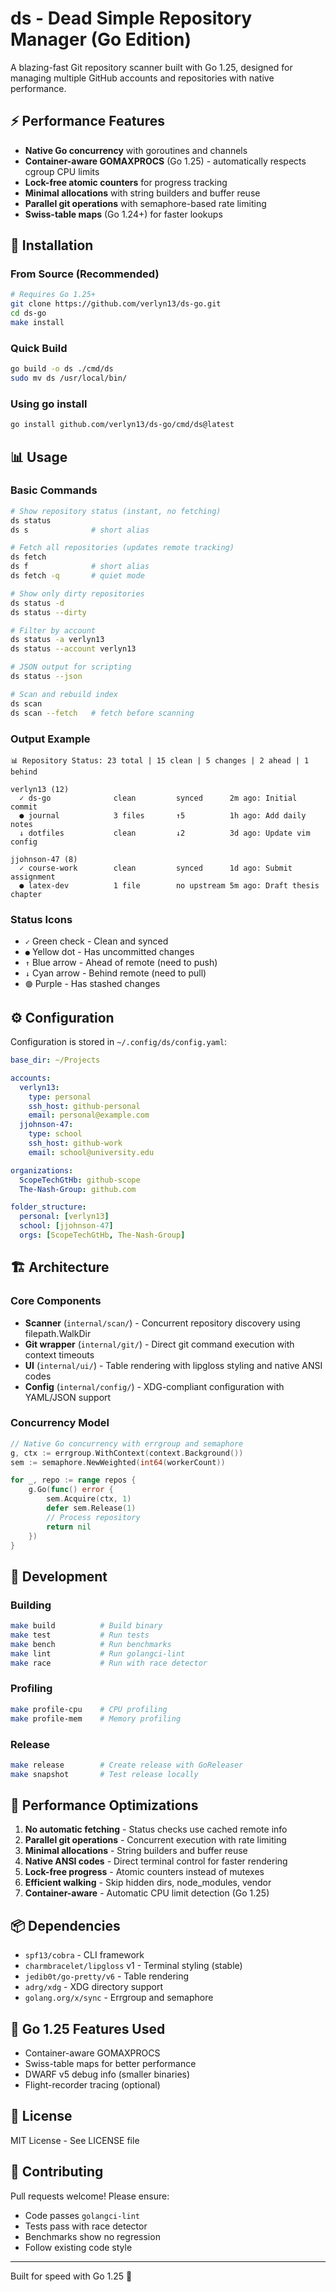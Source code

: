 # ds - Dead Simple Repository Manager (Go Edition)

A blazing-fast Git repository scanner built with Go 1.25, designed for managing multiple GitHub accounts and repositories with native performance.

## ⚡ Performance Features

- **Native Go concurrency** with goroutines and channels
- **Container-aware GOMAXPROCS** (Go 1.25) - automatically respects cgroup CPU limits
- **Lock-free atomic counters** for progress tracking
- **Minimal allocations** with string builders and buffer reuse
- **Parallel git operations** with semaphore-based rate limiting
- **Swiss-table maps** (Go 1.24+) for faster lookups

## 🚀 Installation

### From Source (Recommended)

```bash
# Requires Go 1.25+
git clone https://github.com/verlyn13/ds-go.git
cd ds-go
make install
```

### Quick Build

```bash
go build -o ds ./cmd/ds
sudo mv ds /usr/local/bin/
```

### Using go install

```bash
go install github.com/verlyn13/ds-go/cmd/ds@latest
```

## 📊 Usage

### Basic Commands

```bash
# Show repository status (instant, no fetching)
ds status
ds s              # short alias

# Fetch all repositories (updates remote tracking)
ds fetch
ds f              # short alias
ds fetch -q       # quiet mode

# Show only dirty repositories
ds status -d
ds status --dirty

# Filter by account
ds status -a verlyn13
ds status --account verlyn13

# JSON output for scripting
ds status --json

# Scan and rebuild index
ds scan
ds scan --fetch   # fetch before scanning
```

### Output Example

```
📊 Repository Status: 23 total | 15 clean | 5 changes | 2 ahead | 1 behind

verlyn13 (12)
  ✓ ds-go              clean         synced      2m ago: Initial commit
  ● journal            3 files       ↑5          1h ago: Add daily notes
  ↓ dotfiles           clean         ↓2          3d ago: Update vim config
  
jjohnson-47 (8)
  ✓ course-work        clean         synced      1d ago: Submit assignment
  ● latex-dev          1 file        no upstream 5m ago: Draft thesis chapter
```

### Status Icons

- `✓` Green check - Clean and synced
- `●` Yellow dot - Has uncommitted changes
- `↑` Blue arrow - Ahead of remote (need to push)
- `↓` Cyan arrow - Behind remote (need to pull)
- `🟣` Purple - Has stashed changes

## ⚙️ Configuration

Configuration is stored in `~/.config/ds/config.yaml`:

```yaml
base_dir: ~/Projects

accounts:
  verlyn13:
    type: personal
    ssh_host: github-personal
    email: personal@example.com
  jjohnson-47:
    type: school
    ssh_host: github-work
    email: school@university.edu

organizations:
  ScopeTechGtHb: github-scope
  The-Nash-Group: github.com

folder_structure:
  personal: [verlyn13]
  school: [jjohnson-47]
  orgs: [ScopeTechGtHb, The-Nash-Group]
```

## 🏗️ Architecture

### Core Components

- **Scanner** (`internal/scan/`) - Concurrent repository discovery using filepath.WalkDir
- **Git wrapper** (`internal/git/`) - Direct git command execution with context timeouts
- **UI** (`internal/ui/`) - Table rendering with lipgloss styling and native ANSI codes
- **Config** (`internal/config/`) - XDG-compliant configuration with YAML/JSON support

### Concurrency Model

```go
// Native Go concurrency with errgroup and semaphore
g, ctx := errgroup.WithContext(context.Background())
sem := semaphore.NewWeighted(int64(workerCount))

for _, repo := range repos {
    g.Go(func() error {
        sem.Acquire(ctx, 1)
        defer sem.Release(1)
        // Process repository
        return nil
    })
}
```

## 🔧 Development

### Building

```bash
make build          # Build binary
make test           # Run tests
make bench          # Run benchmarks
make lint           # Run golangci-lint
make race           # Run with race detector
```

### Profiling

```bash
make profile-cpu    # CPU profiling
make profile-mem    # Memory profiling
```

### Release

```bash
make release        # Create release with GoReleaser
make snapshot       # Test release locally
```

## 🎯 Performance Optimizations

1. **No automatic fetching** - Status checks use cached remote info
2. **Parallel git operations** - Concurrent execution with rate limiting
3. **Minimal allocations** - String builders and buffer reuse
4. **Native ANSI codes** - Direct terminal control for faster rendering
5. **Lock-free progress** - Atomic counters instead of mutexes
6. **Efficient walking** - Skip hidden dirs, node_modules, vendor
7. **Container-aware** - Automatic CPU limit detection (Go 1.25)

## 📦 Dependencies

- `spf13/cobra` - CLI framework
- `charmbracelet/lipgloss` v1 - Terminal styling (stable)
- `jedib0t/go-pretty/v6` - Table rendering
- `adrg/xdg` - XDG directory support
- `golang.org/x/sync` - Errgroup and semaphore

## 🚦 Go 1.25 Features Used

- Container-aware GOMAXPROCS
- Swiss-table maps for better performance
- DWARF v5 debug info (smaller binaries)
- Flight-recorder tracing (optional)

## 📝 License

MIT License - See LICENSE file

## 🤝 Contributing

Pull requests welcome! Please ensure:
- Code passes `golangci-lint`
- Tests pass with race detector
- Benchmarks show no regression
- Follow existing code style

---

Built for speed with Go 1.25 🚀